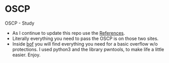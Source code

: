 # OSCP
OSCP - Study

- As I continue to update this repo use the [References](https://github.com/In3x0rabl3/OSCP/blob/main/Awesome-references.md). 
- Literally everything you need to pass the OSCP is on those two sites.
- Inside [bof](https://github.com/In3x0rabl3/OSCP/tree/main/bof) you will find everything you need for a basic overflow w/o protections. I used python3 and the library pwntools, to make life a little easier. Enjoy.

